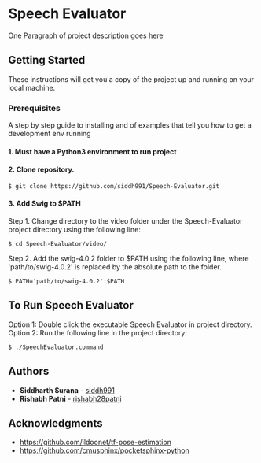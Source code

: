# Speech Evaluator

One Paragraph of project description goes here

## Getting Started

These instructions will get you a copy of the project up and running on your local machine. 

### Prerequisites
A step by step guide to installing and  of examples that tell you how to get a development env 
running

#### 1. Must have a Python3 environment to run project

#### 2. Clone repository.
```
$ git clone https://github.com/siddh991/Speech-Evaluator.git
```

#### 3. Add Swig to $PATH
Step 1. Change directory to the video folder under the Speech-Evaluator project directory using the 
following line:
```
$ cd Speech-Evaluator/video/
```
Step 2. Add the swig-4.0.2 folder to $PATH using the following line, where 'path/to/swig-4.0.2' is 
replaced by the absolute path to the folder.
```
$ PATH='path/to/swig-4.0.2':$PATH
```

## To Run Speech Evaluator
Option 1: Double click the executable Speech Evaluator in project directory.
Option 2: Run the following line in the project directory:
```
$ ./SpeechEvaluator.command 
```

## Authors
* **Siddharth Surana** - [siddh991](https://github.com/siddh991)
* **Rishabh Patni** - [rishabh28patni](https://github.com/rishabh28patni)

## Acknowledgments
* https://github.com/ildoonet/tf-pose-estimation
* https://github.com/cmusphinx/pocketsphinx-python
